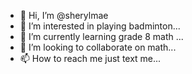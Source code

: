 - 👋 Hi, I’m @sherylmae
- 👀 I’m interested in playing badminton...
- 🌱 I’m currently learning grade 8 math ...
- 💞️ I’m looking to collaborate on math...
- 📫 How to reach me just text me...

<!---
Sherylmae/sherylmae is a ✨ special ✨ repository because its `README.md` (this file) appears on your GitHub profile.
You can click the Preview link to take a look at your changes.
--->
